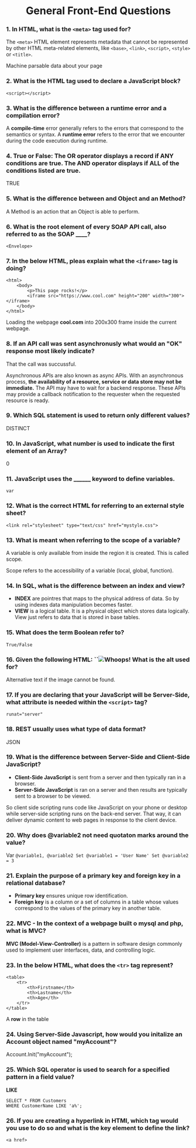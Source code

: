 <h1 align="center">General Front-End Questions</h1>

### 1. In HTML, what is the `<meta>` tag used for?
The `<meta>` HTML element represents metadata that cannot be represented by other HTML meta-related elements, like ``<base>``, ``<link>``, ``<script>``, ``<style>`` or ``<title>``.

Machine parsable data about your page

### 2. What is the HTML tag used to declare a JavaScript block?
``<script></script>``

### 3. What is the difference between a runtime error and a compilation error?

A **compile-time** error generally refers to the errors that correspond to the semantics or syntax. A **runtime error** refers to the error that we encounter during the code execution during runtime.

### 4. True or False: The OR operator displays a record if ANY conditions are true. The AND operator displays if ALL of the conditions listed are true.
TRUE

### 5. What is the difference between and Object and an Method?
A Method is an action that an Object is able to perform.

### 6. What is the root element of every SOAP API call, also referred to as the SOAP ____?
``<Envelope>``

### 7. In the below HTML, pleas explain what the ``<iframe>`` tag is doing?
```
<html>
    <body>
        <p>This page rocks!</p>
        <iframe src="https://www.cool.com" height="200" width="300"></iframe>
    </body>
</html>
```

Loading the webpage **cool.com** into 200x300 frame inside the current webpage.

### 8. If an API call was sent asynchronusly what would an "OK" response most likely indicate?
That the call was succussful.

Asynchronous APIs are also known as async APIs. With an asynchronous process, **the availability of a resource, service or data store may not be immediate.** 
The API may have to wait for a backend response. These APIs may provide a callback notification to the requester when the requested resource is ready.

### 9. Which SQL statement is used to return only different values?
DISTINCT

### 10. In JavaScript, what number is used to indicate the first element of an Array?
0

### 11. JavaScript uses the ______ keyword to define variables.
``var``

### 12. What is the correct HTML for referring to an external style sheet?
``<link rel="stylesheet" type="text/css" href="mystyle.css">``

### 13. What is meant when referring to the **scope** of a variable?
A variable is only available from inside the region it is created. This is called scope.

Scope refers to the accessibility of a variable (local, global, function).

### 14. In SQL, what is the difference between an index and view?
* **INDEX** are pointres that maps to the physical address of data. So by using indexes data manipulation becomes faster.
* **VIEW** is a logical table. It is a physical object which stores data logically. View just refers to data that is stored in base tables.

### 15. What does the term Boolean refer to?
``True/False``

### 16. Given the following HTML: ``<img src="welcome.gif" alt="Whoops!"> What is the alt used for?
Alternative text if the image cannot be found.

### 17. If you are declaring that your JavaScript will be Server-Side, what attribute is needed within the ``<script>`` tag?
``runat="server"``

### 18. REST usually uses what type of data format?
JSON

### 19. What is the difference between Server-Side and Client-Side JavaScript?

* **Client-Side JavaScript** is sent from a server and then typically ran in a browser.
* **Server-Side JavaScript** is ran on a server and then results are typically sent to a browser to be viewed. 


So client side scripting runs code like JavaScript on your phone or desktop while server-side scripting runs on the back-end server. That way, it can deliver dynamic content to web pages in response to the client device.

### 20. Why does @variable2 not need quotaton marks around the value?
Var ``@variable1, @variable2 Set @variable1 = 'User Name' Set @variable2 = 3``

### 21. Explain the purpose of a primary key and foreign key in a relational database?
* **Primary key** ensures unique row identification.
* **Foreign key** is a column or a set of columns in a table whose values correspond to the values of the primary key in another table.

### 22. MVC - In the context of a webpage built o mysql and php, what is MVC?

**MVC (Model-View-Controller)** is a pattern in software design commonly used to implement user interfaces, data, and controlling logic. 

### 23. In the below HTML, what does the ``<tr>`` tag represent?
```
<table>
    <tr>
        <th>Firstname</th>
        <th>Lastname</th>
        <th>Age</th>
    </tr>
</table>
```

A **row** in the table

### 24. Using Server-Side Javascript, how would you initalize an Account object named "myAccount"?
Account.Init("myAccount");

### 25. Which SQL operator is used to search for a specified pattern in a field value?
**LIKE**
```
SELECT * FROM Customers
WHERE CustomerName LIKE 'a%';
```


### 26. If you are creating a hyperlink in HTMl, which tag would you use to do so and what is the key element to define the link?
``<a href>``









